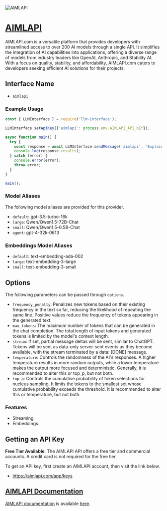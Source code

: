 ![AIMLAPI](https://cdn.prod.website-files.com/65b8f36fa600366bc7cf9a67/65e055f2cce5ca962f833d3f_Group%201000007684.png)

# [AIMLAPI](https://aimlapi.com)

AIMLAPI.com is a versatile platform that provides developers with streamlined access to over 200 AI models through a single API. It simplifies the integration of AI capabilities into applications, offering a diverse range of models from industry leaders like OpenAI, Anthropic, and Stability AI. With a focus on quality, stability, and affordability, AIMLAPI.com caters to developers seeking efficient AI solutions for their projects.

## Interface Name

- `aimlapi`

### Example Usage

```javascript
const { LLMInterface } = require('llm-interface');

LLMInterface.setApiKey({'aimlapi': process.env.AIMLAPI_API_KEY});

async function main() {
  try {
    const response = await LLMInterface.sendMessage('aimlapi', 'Explain the importance of low latency LLMs.');
    console.log(response.results);
  } catch (error) {
    console.error(error);
    throw error;
  }
}

main();
```

### Model Aliases

The following model aliases are provided for this provider. 

- `default`: gpt-3.5-turbo-16k
- `large`: Qwen/Qwen1.5-72B-Chat
- `small`: Qwen/Qwen1.5-0.5B-Chat
- `agent`: gpt-4-32k-0613

### Embeddings Model Aliases

- `default`: text-embedding-ada-002
- `large`: text-embedding-3-large
- `small`: text-embedding-3-small


## Options

The following parameters can be passed through `options`.

- `frequency_penalty`: Penalizes new tokens based on their existing frequency in the text so far, reducing the likelihood of repeating the same line. Positive values reduce the frequency of tokens appearing in the generated text.
- `max_tokens`: The maximum number of tokens that can be generated in the chat completion. The total length of input tokens and generated tokens is limited by the model's context length.
- `stream`: If set, partial message deltas will be sent, similar to ChatGPT. Tokens will be sent as data-only server-sent events as they become available, with the stream terminated by a data: [DONE] message.
- `temperature`: Controls the randomness of the AI's responses. A higher temperature results in more random outputs, while a lower temperature makes the output more focused and deterministic. Generally, it is recommended to alter this or top_p, but not both.
- `top_p`: Controls the cumulative probability of token selections for nucleus sampling. It limits the tokens to the smallest set whose cumulative probability exceeds the threshold. It is recommended to alter this or temperature, but not both.


### Features

- Streaming
- Embeddings


## Getting an API Key

**Free Tier Available**: The AIMLAPI API offers a free tier and commercial accounts. A credit card is not required for the free tier.

To get an API key, first create an AIMLAPI account, then visit the link below.

- https://aimlapi.com/app/keys


## [AIMLAPI Documentation](https://docs.aimlapi.com/)

[AIMLAPI documentation](https://docs.aimlapi.com/) is available [here](https://docs.aimlapi.com/).
